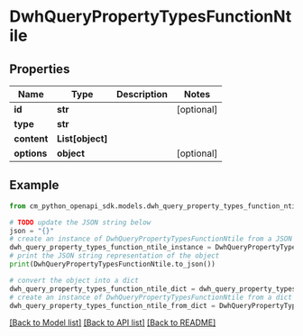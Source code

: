 # DwhQueryPropertyTypesFunctionNtile


## Properties

Name | Type | Description | Notes
------------ | ------------- | ------------- | -------------
**id** | **str** |  | [optional] 
**type** | **str** |  | 
**content** | **List[object]** |  | 
**options** | **object** |  | [optional] 

## Example

```python
from cm_python_openapi_sdk.models.dwh_query_property_types_function_ntile import DwhQueryPropertyTypesFunctionNtile

# TODO update the JSON string below
json = "{}"
# create an instance of DwhQueryPropertyTypesFunctionNtile from a JSON string
dwh_query_property_types_function_ntile_instance = DwhQueryPropertyTypesFunctionNtile.from_json(json)
# print the JSON string representation of the object
print(DwhQueryPropertyTypesFunctionNtile.to_json())

# convert the object into a dict
dwh_query_property_types_function_ntile_dict = dwh_query_property_types_function_ntile_instance.to_dict()
# create an instance of DwhQueryPropertyTypesFunctionNtile from a dict
dwh_query_property_types_function_ntile_from_dict = DwhQueryPropertyTypesFunctionNtile.from_dict(dwh_query_property_types_function_ntile_dict)
```
[[Back to Model list]](../README.md#documentation-for-models) [[Back to API list]](../README.md#documentation-for-api-endpoints) [[Back to README]](../README.md)


